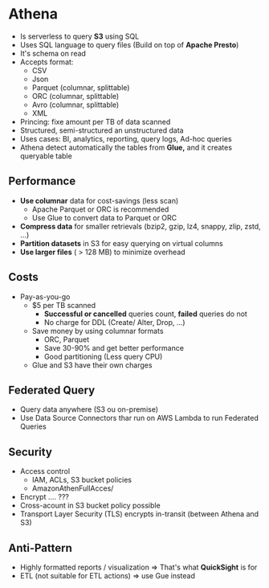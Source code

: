 # Athena

- Is serverless to query **S3** using SQL
- Uses SQL language to query files (Build on top of **Apache Presto**)
- It's schema on read
- Accepts format:
  - CSV
  - Json
  - Parquet (columnar, splittable)
  - ORC (columnar, splittable)
  - Avro (columnar, splittable)
  - XML
- Princing: fixe amount per TB of data scanned 
- Structured, semi-structured an unstructured data
- Uses cases: BI, analytics, reporting, query logs, Ad-hoc queries 
- Athena detect automatically the tables from **Glue,** and it creates queryable table

## Performance 

- **Use columnar** data for cost-savings (less scan)
  - Apache Parquet or ORC is recommended
  - Use Glue to convert data to Parquet or ORC 
- **Compress data** for smaller retrievals (bzip2, gzip, lz4, snappy, zlip, zstd, ...)
- **Partition datasets** in S3 for easy querying on virtual columns
- **Use larger files** ( > 128 MB) to minimize overhead 

## Costs

- Pay-as-you-go 
  - $5 per TB scanned
    - **Successful or cancelled** queries count, **failed** queries do not
    - No charge for DDL (Create/ Alter, Drop, ...)
  - Save money by using columnar formats
    - ORC, Parquet
    - Save 30-90% and get better performance
    - Good partitioning (Less query CPU)
  - Glue and S3 have their own charges

## Federated Query 
- Query data anywhere (S3 ou on-premise)
- Use Data Source Connectors thar run on AWS Lambda to run Federated Queries
  
## Security

- Access control
  - IAM, ACLs, S3 bucket policies
  - AmazonAthenFullAcces/
- Encrypt .... ???
- Cross-acount in S3 bucket policy possible
- Transport Layer Security (TLS) encrypts in-transit (between Athena and S3)

## Anti-Pattern

- Highly formatted reports / visualization => That's what **QuickSight** is for
- ETL (not suitable for ETL actions) => use Gue instead
